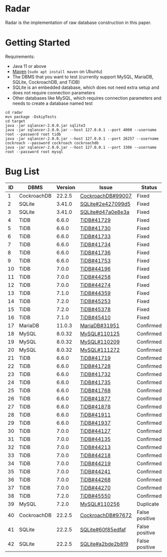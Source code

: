   
# Radar

Radar is the implementation of raw database construction in this paper.

# Getting Started

Requirements:
* Java 11 or above
* [Maven](https://maven.apache.org/) (`sudo apt install maven` on Ubuntu)
* The DBMS that you want to test (currently support MySQL, MariaDB, SQLite, CockroachDB, and TiDB)
* SQLite is an embedded database, which does not need extra setup and does not require connection parameters
* Other databases like MySQL, which requires connection parameters and needs to create a database named test
```
cd radar
mvn package -DskipTests
cd target
java -jar sqlancer-2.0.0.jar sqlite3
java -jar sqlancer-2.0.0.jar --host 127.0.0.1 --port 4000 --username root --password root tidb
java -jar sqlancer-2.0.0.jar --host 127.0.0.1 --port 26257 --username cockroach --password cockroach cockroachdb
java -jar sqlancer-2.0.0.jar --host 127.0.0.1 --port 3306 --username root --password root mysql
```

# Bug List
| ID | DBMS | Version | Issue | Status |
| -- | ---- | ------- | ----- | ------ |
| 1 | CockroachDB | 22.2.5 | [CockroachDB#99007](https://github.com/cockroachdb/cockroach/issues/99007) | Fixed |
| 2 | SQLite | 3.41.0 | [SQLite#2e427099d5](https://sqlite.org/forum/forumpost/2e427099d5) | Fixed |
| 3 | SQLite | 3.41.0 | [SQLite#d47a0e8e3a](https://sqlite.org/forum/forumpost/d47a0e8e3a) | Fixed |
| 4 | TiDB | 6.6.0 | [TiDB#41729](https://github.com/pingcap/tidb/issues/41729) | Fixed |
| 5 | TiDB | 6.6.0 | [TiDB#41730](https://github.com/pingcap/tidb/issues/41730) | Fixed |
| 6 | TiDB | 6.6.0 | [TiDB#41733](https://github.com/pingcap/tidb/issues/41733) | Fixed |
| 7 | TiDB | 6.6.0 | [TiDB#41734](https://github.com/pingcap/tidb/issues/41734) | Fixed |
| 8 | TiDB | 6.6.0 | [TiDB#41736](https://github.com/pingcap/tidb/issues/41736) | Fixed |
| 9 | TiDB | 6.6.0 | [TiDB#41753](https://github.com/pingcap/tidb/issues/41753) | Fixed |
| 10 | TiDB | 7.0.0 | [TiDB#44196](https://github.com/pingcap/tidb/issues/44196) | Fixed |
| 11 | TiDB | 7.0.0 | [TiDB#44258](https://github.com/pingcap/tidb/issues/44258) | Fixed |
| 12 | TiDB | 7.0.0 | [TiDB#44274](https://github.com/pingcap/tidb/issues/44274) | Fixed |
| 13 | TiDB | 7.1.0 | [TiDB#44359](https://github.com/pingcap/tidb/issues/44359) | Fixed |
| 14 | TiDB | 7.2.0 | [TiDB#45253](https://github.com/pingcap/tidb/issues/45253) | Fixed |
| 15 | TiDB | 7.2.0 | [TiDB#45378](https://github.com/pingcap/tidb/issues/45378) | Fixed |
| 16 | TiDB | 7.1.0 | [TiDB#45410](https://github.com/pingcap/tidb/issues/45410) | Fixed |
| 17 | MariaDB | 11.0.3 | [MariaDB#31951](https://jira.mariadb.org/browse/MDEV-31951) | Confirmed |
| 18 | MySQL | 8.0.32 | [MySQL#110125](https://bugs.mysql.com/bug.php?id=110125) | Confirmed |
| 19 | MySQL | 8.0.32 | [MySQL#110209](https://bugs.mysql.com/bug.php?id=110209) | Confirmed |
| 20 | MySQL | 8.0.32 | [MySQL#111272](https://bugs.mysql.com/bug.php?id=111272) | Confirmed |
| 21 | TiDB | 6.6.0 | [TiDB#41719](https://github.com/pingcap/tidb/issues/41719) | Confirmed |
| 22 | TiDB | 6.6.0 | [TiDB#41728](https://github.com/pingcap/tidb/issues/41728) | Confirmed |
| 23 | TiDB | 6.6.0 | [TiDB#41732](https://github.com/pingcap/tidb/issues/41732) | Confirmed |
| 24 | TiDB | 6.6.0 | [TiDB#41735](https://github.com/pingcap/tidb/issues/41735) | Confirmed |
| 25 | TiDB | 6.6.0 | [TiDB#41768](https://github.com/pingcap/tidb/issues/41768) | Confirmed |
| 26 | TiDB | 6.6.0 | [TiDB#41877](https://github.com/pingcap/tidb/issues/41877) | Confirmed |
| 27 | TiDB | 6.6.0 | [TiDB#41878](https://github.com/pingcap/tidb/issues/41878) | Confirmed |
| 28 | TiDB | 6.6.0 | [TiDB#41911](https://github.com/pingcap/tidb/issues/41911) | Confirmed |
| 29 | TiDB | 6.6.0 | [TiDB#41937](https://github.com/pingcap/tidb/issues/41937) | Confirmed |
| 30 | TiDB | 7.0.0 | [TiDB#44127](https://github.com/pingcap/tidb/issues/44127) | Confirmed |
| 31 | TiDB | 7.0.0 | [TiDB#44135](https://github.com/pingcap/tidb/issues/44135) | Confirmed |
| 32 | TiDB | 7.0.0 | [TiDB#44213](https://github.com/pingcap/tidb/issues/44213) | Confirmed |
| 33 | TiDB | 7.0.0 | [TiDB#44218](https://github.com/pingcap/tidb/issues/44218) | Confirmed |
| 34 | TiDB | 7.0.0 | [TiDB#44219](https://github.com/pingcap/tidb/issues/44219) | Confirmed |
| 35 | TiDB | 7.0.0 | [TiDB#44241](https://github.com/pingcap/tidb/issues/44241) | Confirmed |
| 36 | TiDB | 7.0.0 | [TiDB#44268](https://github.com/pingcap/tidb/issues/44268) | Confirmed |
| 37 | TiDB | 7.0.0 | [TiDB#44270](https://github.com/pingcap/tidb/issues/44270) | Confirmed |
| 38 | TiDB | 7.2.0 | [TiDB#45550](https://github.com/pingcap/tidb/issues/45550) | Confirmed |
| 39 | MySQL | 7.2.0 | [MySQL#110256](https://bugs.mysql.com/bug.php?id=110256) | Duplicate |
| 40 | CockroachDB | 22.2.5 | [CockroachDB#97672](https://github.com/cockroachdb/cockroach/issues/97672) | False positive |
| 41 | SQLite | 22.2.5 | [SQLite#60f85edfaf](https://sqlite.org/forum/forumpost/60f85edfaf) | False positive |
| 42 | SQLite | 22.2.5 | [SQLite#a2bde2b8f9](https://sqlite.org/forum/forumpost/a2bde2b8f9) | False positive |
